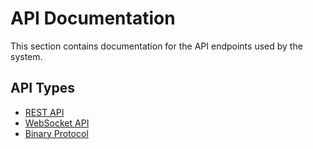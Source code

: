# API Documentation

This section contains documentation for the API endpoints used by the system.

## API Types

- [REST API](rest.md)
- [WebSocket API](websocket.md)
- [Binary Protocol](binary-protocol.md)